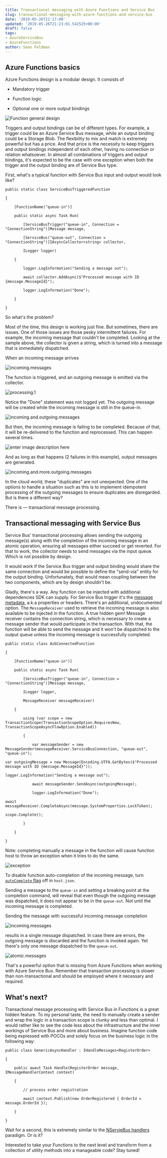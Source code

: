 ```yaml
---
title: Transactional messaging with Azure Functions and Service Bus
slug: transactional-messaging-with-azure-functions-and-service-bus
date: '2019-05-26T21:17:00'
updated: '2019-05-26T21:23:01.542525+00:00'
draft: false
tags:
- AzureServiceBus
- AzureFunctions
author: Sean Feldman
---
```

## Azure Functions basics

Azure Functions design is a modular design. It consists of
- Mandatory trigger
- Function logic
- Optional one or more output bindings

![Function general design][1]

Triggers and output bindings can be of different types. For example, a trigger could be an Azure Service Bus message, while an output binding could be a Storage Blob. The flexibility to mix and match is extremely powerful but has a price. And that price is the necessity to keep triggers and output bindings independent of each other, having no connection or relation whatsoever. In almost all combinations of triggers and output bindings, it's expected to be the case with one exception when both the trigger and the output binding are of Service Bus type.

First, what's a typical function with Service Bus input and output would look like?

```
public static class ServiceBusTriggeredFunction
{
    [FunctionName("queue-in")] 
    public static async Task Run(
        [ServiceBusTrigger("queue-in", Connection = "ConnectionString")]Message message,
        [ServiceBus("queue-out", Connection = "ConnectionString")]IAsyncCollector<string> collector,
        ILogger logger)
    {
        logger.LogInformation("Sending a message out");
        await collector.AddAsync($"Processed message with ID {message.MessageId}");
        logger.LogInformation("Done");
    }
}
```


So what's the problem?

Most of the time, this design is working just fine. But sometimes, there are issues. One of those issues are those pesky intermittent failures. For example, the incoming message that couldn't be completed. Looking at the sample above, the collector is given a string, which is turned into a message that is immediately dispatched. 

When an incoming message arrives

![incoming.messages][2]

The function is triggered, and an outgoing message is emitted via the collector.

![processing.1][3]

Notice the "Done" statement was not logged yet. The outgoing message will be created while the incoming message is still in the queue-in.

![incoming.and.outgoing.messages][4]

But then, the incoming message is failing to be completed. Because of that, it will be re-delivered to the function and reprocessed. This can happen several times.

![enter image description here][5]

And as long as that happens (2 failures in this example), output messages are generated. 

![incoming.and.more.outgoing.messages][6]

In the cloud world, these "duplicates" are not unexpected. One of the options to handle a situation such as this is to implement idempotent processing of the outgoing messages to ensure duplicates are disregarded. But is there a different way?

There is — transactional message processing.

## Transactional messaging with Service Bus

Service Bus' transactional processing allows sending the outgoing message(s) along with the completion of the incoming message in an atomic operation, ensuring all messages either succeed or get reverted. For that to work, the collector needs to send messages via the input queue. Which is not possible by design.

It would work if the Service Bus trigger and output binding would share the same connection and would be possible to define the "send-via" entity for the output binding. Unfortunately, that would mean coupling between the two components, which are by design shouldn't be.

Gladly, there's a way. Any function can be injected with additional dependencies SDK can supply. For Service Bus trigger it's the [message metadata][7], a.k.a properties or headers. There's an additional, undocumented option. The `MessageReceiver` used to retrieve the incoming message is also available to be injected in the function. A true hidden gem! Message receiver contains the connection string, which is necessary to create a message sender that would participate in the transaction. With that, the function will be able to send the message and it won't be dispatched to the output queue unless the incoming message is successfully completed. 

```
public static class AsbConnectedFunction
{
    [FunctionName("queue-in")]
    public static async Task Run(
        [ServiceBusTrigger("queue-in", Connection = "ConnectionString")]Message message,
        ILogger logger,
        MessageReceiver messageReceiver)
    {
        using (var scope = new TransactionScope(TransactionScopeOption.RequiresNew, TransactionScopeAsyncFlowOption.Enabled))
        {
            var messageSender = new MessageSender(messageReceiver.ServiceBusConnection, "queue-out", "queue-in");
```

```
var outgoingMessage = new Message(Encoding.UTF8.GetBytes($"Processed message with ID {message.MessageId}"));
```

```
logger.LogInformation("Sending a message out");
            await messageSender.SendAsync(outgoingMessage);
            logger.LogInformation("Done");
```

```
await messageReceiver.CompleteAsync(message.SystemProperties.LockToken);
```

```
scope.Complete();
        }
    }
}
```

Note: completing manually a message in the function will cause function host to throw an exception when it tries to do the same. 

![exception][9]

To disable function auto-completion of the incoming message, turn [`autoComplete` flag][8] off in `host.json`.

Sending a message to the `queue-in` and setting a breaking point at the completion command, will reveal that even though the outgoing message was dispatched, it does not appear to be in the `queue-out`. Not until the incoming message is completed.

Sending the message with successful incoming message completion

![incoming.messages][10]

results in a single message dispatched. In case there are errors, the outgoing message is discarded and the function is invoked again. Yet there's only one message dispatched to the `queue-out`.

![atomic.messages][11]

That's a powerful option that is missing from Azure Functions when working with Azure Service Bus. Remember that transaction processing is slower than non-transactional and should be employed where it necessary and required.

## What's next?

Transactional message processing with Service Bus in Functions is a great hidden feature. To my personal taste, the need to manually create a sender and wrap the logic in a transaction scope is clunky and less than optimal. I would rather like to see the code less about the infrastructure and the inner workings of Service Bus and more about business. Imagine function code being expressed with POCOs and solely focus on the business logic in the following way:

```
public class GenericAsyncHandler : IHandleMessages<RegisterOrder>
```
	{
		public awaut Task Handle(RegisterOrder message, IMessageHandlerContext context)
		{
			// process order registration
			await context.Publish(new OrderRegistered { OrderId = message.OrderId });
		}
	}

Wait for a second, this is extremely similar to the  [NServieBus handlers][12] paradigm. Or is it? 

Interested to take your Functions to the next level and transform from a collection of utility methods into a manageable code? Stay tuned!

[1]: https://aspblogs.blob.core.windows.net:443/media/sfeldman/2019/asb-transaction-function/00.function.design.png
[2]: https://aspblogs.blob.core.windows.net:443/media/sfeldman/2019/asb-transaction-function/02.incoming.messages.png
[3]: https://aspblogs.blob.core.windows.net:443/media/sfeldman/2019/asb-transaction-function/processing.1.png
[4]: https://aspblogs.blob.core.windows.net:443/media/sfeldman/2019/asb-transaction-function/03.incoming.and.outgoing.messages.png
[5]: https://aspblogs.blob.core.windows.net:443/media/sfeldman/2019/asb-transaction-function/processing.2.png
[6]: https://aspblogs.blob.core.windows.net:443/media/sfeldman/2019/asb-transaction-function/04.incoming.and.more.outgoing.messages.png
[7]: https://docs.microsoft.com/en-us/azure/azure-functions/functions-bindings-service-bus#trigger---message-metadata
[8]: https://docs.microsoft.com/en-us/azure/azure-functions/functions-bindings-service-bus#hostjson-settings
[9]: https://aspblogs.blob.core.windows.net:443/media/sfeldman/2019/asb-transaction-function/exception.png
[10]: https://aspblogs.blob.core.windows.net:443/media/sfeldman/2019/asb-transaction-function/02.incoming.messages.png
[11]: https://aspblogs.blob.core.windows.net:443/media/sfeldman/2019/asb-transaction-function/05.atomic.messages.png
[12]: https://docs.particular.net/nservicebus/handlers/

